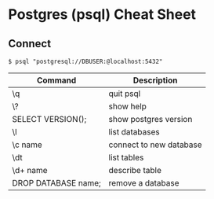 # Postgres (psql) Cheat Sheet

## Connect
```
$ psql "postgresql://DBUSER:@localhost:5432"
```

Command | Description
------------ | -------------
\q | quit psql
\\? | show help
SELECT VERSION(); | show postgres version
\l | list databases
\c name | connect to new database
\dt | list tables
\d+ name | describe table
DROP DATABASE name; | remove a database
